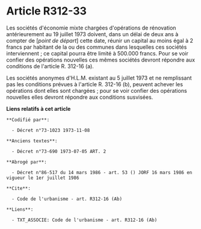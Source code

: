 # Article R312-33

Les sociétés d'économie mixte chargées d'opérations de rénovation antérieurement au 19 juillet 1973 doivent, dans un délai de
deux ans à compter de [*point de départ*] cette date, réunir un capital au moins égal à 2 francs par habitant de la ou des
communes dans lesquelles ces sociétés interviennent ; ce capital pourra être limité à 500.000 francs. Pour se voir confier
des opérations nouvelles ces mêmes sociétés devront répondre aux conditions de l'article R. 312-16 (a).

Les sociétés anonymes d'H.L.M. existant au 5 juillet 1973 et ne remplissant pas les conditions prévues à l'article R. 312-16
(b), peuvent achever les opérations dont elles sont chargées ; pour se voir confier des opérations nouvelles elles devront
répondre aux conditions susvisées.

**Liens relatifs à cet article**

	**Codifié par**:

	  - Décret n°73-1023 1973-11-08

	**Anciens textes**:

	  - Décret n°73-690 1973-07-05 ART. 2

	**Abrogé par**:

	  - Décret n°86-517 du 14 mars 1986 - art. 53 () JORF 16 mars 1986 en vigueur le 1er juillet 1986

	**Cite**:

	  - Code de l'urbanisme - art. R312-16 (Ab)

	**Liens**:

	  - TXT_ASSOCIE: Code de l'urbanisme - art. R312-16 (Ab)
